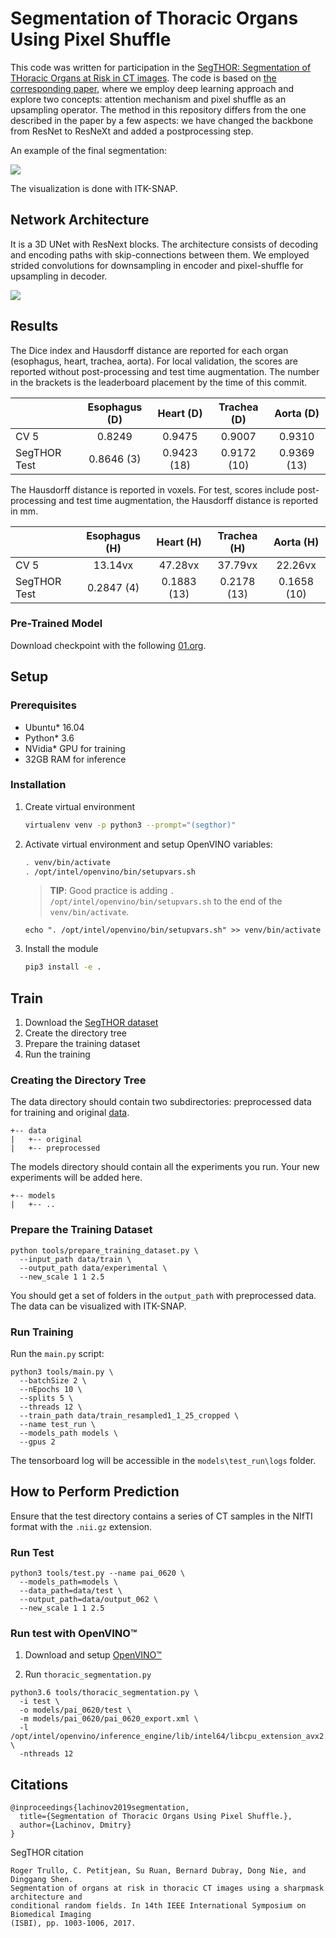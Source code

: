 # Segmentation of Thoracic Organs Using Pixel Shuffle

This code was written for participation in the [SegTHOR: Segmentation of THoracic Organs at Risk in CT images](https://competitions.codalab.org/competitions/21145).
The code is based on [the corresponding paper](http://ceur-ws.org/Vol-2349/SegTHOR2019_paper_10.pdf), where we employ deep learning approach and explore two concepts: attention mechanism and pixel shuffle as an upsampling  operator. The method in this repository differs from the one described in the paper by a few aspects: we have changed the backbone from ResNet to ResNeXt and added a postprocessing step.

An example of the final segmentation:  

![](media/3dvis.png)

The visualization is done with ITK-SNAP.


## Network Architecture

It is a 3D UNet with ResNext blocks. The architecture consists of decoding and encoding paths with skip-connections
between them. We employed strided convolutions for downsampling in encoder and pixel-shuffle for upsampling in decoder.  

![](media/3d_pix_shuffle.png)


## Results

The Dice index and Hausdorff distance are reported for each organ (esophagus, heart, trachea, aorta). For local
validation, the scores are reported without post-processing and test time augmentation. The number in the brackets is the
leaderboard placement by the time of this commit.

|              | Esophagus (D) | Heart (D)   | Trachea (D) | Aorta (D)   |
| :----------- | :-----------: | :---------: | :---------: | :---------: |
| CV 5         | 0.8249        | 0.9475      | 0.9007      | 0.9310      |
| SegTHOR Test | 0.8646 (3)    | 0.9423 (18) | 0.9172 (10) | 0.9369 (13) |

The Hausdorff distance is reported in voxels. For test, scores include post-processing and test time augmentation, the
Hausdorff distance is reported in mm.

|              | Esophagus (H) | Heart (H)   | Trachea (H) | Aorta (H)   |
| :----------- | :-----------: | :---------: | :---------: | :---------: |
| CV 5         | 13.14vx       | 47.28vx     | 37.79vx     | 22.26vx     |
| SegTHOR Test | 0.2847 (4)    | 0.1883 (13) | 0.2178 (13) | 0.1658 (10) |


### Pre-Trained Model
Download checkpoint with the following
[01.org](https://download.01.org/opencv/openvino_training_extensions/models/segthor/segthor_0620_best_model.pth).

## Setup

### Prerequisites

* Ubuntu\* 16.04
* Python\* 3.6
* NVidia\* GPU for training
* 32GB RAM for inference


### Installation

1. Create virtual environment
    ```bash
    virtualenv venv -p python3 --prompt="(segthor)"
    ```

2. Activate virtual environment and setup OpenVINO variables:
    ```bash
    . venv/bin/activate
    . /opt/intel/openvino/bin/setupvars.sh
    ```

    >**TIP**: Good practice is adding `. /opt/intel/openvino/bin/setupvars.sh` to the end of the `venv/bin/activate`.

    ```
    echo ". /opt/intel/openvino/bin/setupvars.sh" >> venv/bin/activate
    ```

3. Install the module
    ```bash
    pip3 install -e .
    ```

## Train

1. Download the [SegTHOR dataset](https://competitions.codalab.org/competitions/21012#participate)
2. Create the directory tree
3. Prepare the training dataset
4. Run the training

### Creating the Directory Tree

The data directory should contain two subdirectories: preprocessed data for training and original
[data](https://competitions.codalab.org/competitions/21012#participate).

```
+-- data
|   +-- original
|   +-- preprocessed
```

The models directory should contain all the experiments you run. Your new experiments will be added here.

```
+-- models
|   +-- ..
```

### Prepare the Training Dataset

```
python tools/prepare_training_dataset.py \
  --input_path data/train \
  --output_path data/experimental \
  --new_scale 1 1 2.5
```

You should get a set of folders in the `output_path` with preprocessed data. The data can be visualized with ITK-SNAP.

### Run Training

Run the `main.py` script:

```
python3 tools/main.py \
  --batchSize 2 \
  --nEpochs 10 \
  --splits 5 \
  --threads 12 \
  --train_path data/train_resampled1_1_25_cropped \
  --name test_run \
  --models_path models \
  --gpus 2
```

The tensorboard log will be accessible in the `models\test_run\logs` folder.

## How to Perform Prediction

Ensure that the test directory contains a series of CT samples in the NIfTI format with the `.nii.gz` extension.


### Run Test

```
python3 tools/test.py --name pai_0620 \
  --models_path=models \
  --data_path=data/test \
  --output_path=data/output_062 \
  --new_scale 1 1 2.5
```

### Run test with OpenVINO™ 

1. Download and setup [OpenVINO™ ](https://software.intel.com/en-us/openvino-toolkit)

2. Run `thoracic_segmentation.py`

```
python3.6 tools/thoracic_segmentation.py \
  -i test \
  -o models/pai_0620/test \
  -m models/pai_0620/pai_0620_export.xml \
  -l /opt/intel/openvino/inference_engine/lib/intel64/libcpu_extension_avx2.so \
  -nthreads 12
```

## Citations

```
@inproceedings{lachinov2019segmentation,
  title={Segmentation of Thoracic Organs Using Pixel Shuffle.},
  author={Lachinov, Dmitry}
}
```

SegTHOR citation

```
Roger Trullo, C. Petitjean, Su Ruan, Bernard Dubray, Dong Nie, and Dinggang Shen.
Segmentation of organs at risk in thoracic CT images using a sharpmask architecture and
conditional random fields. In 14th IEEE International Symposium on Biomedical Imaging
(ISBI), pp. 1003-1006, 2017.
```
